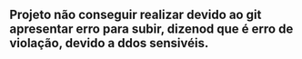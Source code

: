 ## Projeto não conseguir realizar devido ao git apresentar erro para subir, dizenod que é erro de violação, devido a ddos sensivéis.